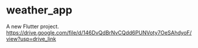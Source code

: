 # weather_app
A new Flutter project.
https://drive.google.com/file/d/146DvQdBrNvCQdd6PUNVoty7OeSAhdyoF/view?usp=drive_link

